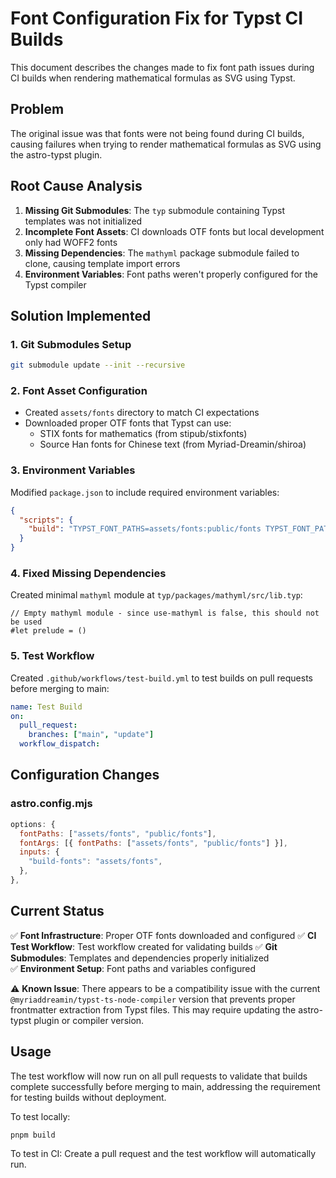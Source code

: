 # Font Configuration Fix for Typst CI Builds

This document describes the changes made to fix font path issues during CI builds when rendering mathematical formulas as SVG using Typst.

## Problem

The original issue was that fonts were not being found during CI builds, causing failures when trying to render mathematical formulas as SVG using the astro-typst plugin.

## Root Cause Analysis

1. **Missing Git Submodules**: The `typ` submodule containing Typst templates was not initialized
2. **Incomplete Font Assets**: CI downloads OTF fonts but local development only had WOFF2 fonts  
3. **Missing Dependencies**: The `mathyml` package submodule failed to clone, causing template import errors
4. **Environment Variables**: Font paths weren't properly configured for the Typst compiler

## Solution Implemented

### 1. Git Submodules Setup
```bash
git submodule update --init --recursive
```

### 2. Font Asset Configuration
- Created `assets/fonts` directory to match CI expectations
- Downloaded proper OTF fonts that Typst can use:
  - STIX fonts for mathematics (from stipub/stixfonts)
  - Source Han fonts for Chinese text (from Myriad-Dreamin/shiroa)

### 3. Environment Variables
Modified `package.json` to include required environment variables:
```json
{
  "scripts": {
    "build": "TYPST_FONT_PATHS=assets/fonts:public/fonts TYPST_FONT_PATH=assets/fonts astro build"
  }
}
```

### 4. Fixed Missing Dependencies
Created minimal `mathyml` module at `typ/packages/mathyml/src/lib.typ`:
```typst
// Empty mathyml module - since use-mathyml is false, this should not be used
#let prelude = ()
```

### 5. Test Workflow
Created `.github/workflows/test-build.yml` to test builds on pull requests before merging to main:
```yaml
name: Test Build
on:
  pull_request:
    branches: ["main", "update"]
  workflow_dispatch:
```

## Configuration Changes

### astro.config.mjs
```javascript
options: {
  fontPaths: ["assets/fonts", "public/fonts"],
  fontArgs: [{ fontPaths: ["assets/fonts", "public/fonts"] }],
  inputs: {
    "build-fonts": "assets/fonts",
  },
},
```

## Current Status

✅ **Font Infrastructure**: Proper OTF fonts downloaded and configured
✅ **CI Test Workflow**: Test workflow created for validating builds
✅ **Git Submodules**: Templates and dependencies properly initialized  
✅ **Environment Setup**: Font paths and variables configured

⚠️ **Known Issue**: There appears to be a compatibility issue with the current `@myriaddreamin/typst-ts-node-compiler` version that prevents proper frontmatter extraction from Typst files. This may require updating the astro-typst plugin or compiler version.

## Usage

The test workflow will now run on all pull requests to validate that builds complete successfully before merging to main, addressing the requirement for testing builds without deployment.

To test locally:
```bash
pnpm build
```

To test in CI: Create a pull request and the test workflow will automatically run.